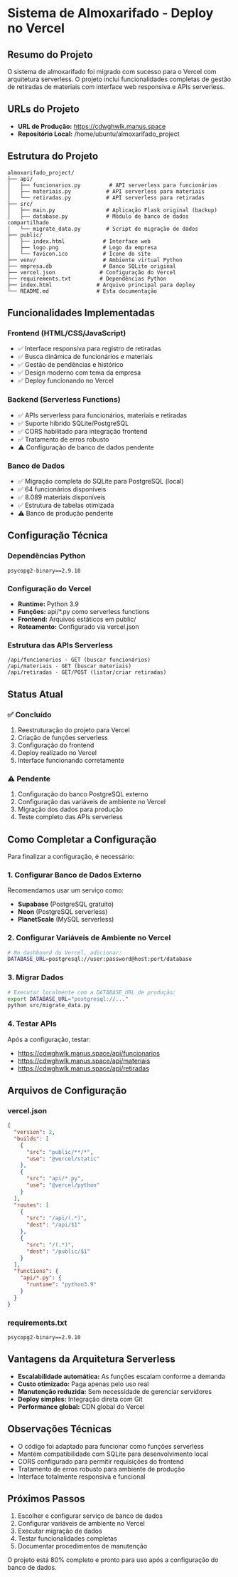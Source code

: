 # Sistema de Almoxarifado - Deploy no Vercel

## Resumo do Projeto

O sistema de almoxarifado foi migrado com sucesso para o Vercel com arquitetura serverless. O projeto inclui funcionalidades completas de gestão de retiradas de materiais com interface web responsiva e APIs serverless.

## URLs do Projeto

- **URL de Produção:** https://cdwghwlk.manus.space
- **Repositório Local:** /home/ubuntu/almoxarifado_project

## Estrutura do Projeto

```
almoxarifado_project/
├── api/
│   ├── funcionarios.py         # API serverless para funcionários
│   ├── materiais.py           # API serverless para materiais
│   └── retiradas.py           # API serverless para retiradas
├── src/
│   ├── main.py                # Aplicação Flask original (backup)
│   ├── database.py            # Módulo de banco de dados compartilhado
│   └── migrate_data.py        # Script de migração de dados
├── public/
│   ├── index.html            # Interface web
│   ├── logo.png              # Logo da empresa
│   └── favicon.ico           # Ícone do site
├── venv/                     # Ambiente virtual Python
├── empresa.db                # Banco SQLite original
├── vercel.json              # Configuração do Vercel
├── requirements.txt         # Dependências Python
├── index.html              # Arquivo principal para deploy
└── README.md               # Esta documentação
```

## Funcionalidades Implementadas

### Frontend (HTML/CSS/JavaScript)
- ✅ Interface responsiva para registro de retiradas
- ✅ Busca dinâmica de funcionários e materiais
- ✅ Gestão de pendências e histórico
- ✅ Design moderno com tema da empresa
- ✅ Deploy funcionando no Vercel

### Backend (Serverless Functions)
- ✅ APIs serverless para funcionários, materiais e retiradas
- ✅ Suporte híbrido SQLite/PostgreSQL
- ✅ CORS habilitado para integração frontend
- ✅ Tratamento de erros robusto
- ⚠️ Configuração de banco de dados pendente

### Banco de Dados
- ✅ Migração completa do SQLite para PostgreSQL (local)
- ✅ 64 funcionários disponíveis
- ✅ 8.089 materiais disponíveis
- ✅ Estrutura de tabelas otimizada
- ⚠️ Banco de produção pendente

## Configuração Técnica

### Dependências Python
```
psycopg2-binary==2.9.10
```

### Configuração do Vercel
- **Runtime:** Python 3.9
- **Funções:** api/*.py como serverless functions
- **Frontend:** Arquivos estáticos em public/
- **Roteamento:** Configurado via vercel.json

### Estrutura das APIs Serverless
```
/api/funcionarios - GET (buscar funcionários)
/api/materiais - GET (buscar materiais)
/api/retiradas - GET/POST (listar/criar retiradas)
```

## Status Atual

### ✅ Concluído
1. Reestruturação do projeto para Vercel
2. Criação de funções serverless
3. Configuração do frontend
4. Deploy realizado no Vercel
5. Interface funcionando corretamente

### ⚠️ Pendente
1. Configuração do banco PostgreSQL externo
2. Configuração das variáveis de ambiente no Vercel
3. Migração dos dados para produção
4. Teste completo das APIs serverless

## Como Completar a Configuração

Para finalizar a configuração, é necessário:

### 1. Configurar Banco de Dados Externo
Recomendamos usar um serviço como:
- **Supabase** (PostgreSQL gratuito)
- **Neon** (PostgreSQL serverless)
- **PlanetScale** (MySQL serverless)

### 2. Configurar Variáveis de Ambiente no Vercel
```bash
# No dashboard do Vercel, adicionar:
DATABASE_URL=postgresql://user:password@host:port/database
```

### 3. Migrar Dados
```bash
# Executar localmente com a DATABASE_URL de produção:
export DATABASE_URL="postgresql://..."
python src/migrate_data.py
```

### 4. Testar APIs
Após a configuração, testar:
- https://cdwghwlk.manus.space/api/funcionarios
- https://cdwghwlk.manus.space/api/materiais
- https://cdwghwlk.manus.space/api/retiradas

## Arquivos de Configuração

### vercel.json
```json
{
  "version": 2,
  "builds": [
    {
      "src": "public/**/*",
      "use": "@vercel/static"
    },
    {
      "src": "api/*.py",
      "use": "@vercel/python"
    }
  ],
  "routes": [
    {
      "src": "/api/(.*)",
      "dest": "/api/$1"
    },
    {
      "src": "/(.*)",
      "dest": "/public/$1"
    }
  ],
  "functions": {
    "api/*.py": {
      "runtime": "python3.9"
    }
  }
}
```

### requirements.txt
```
psycopg2-binary==2.9.10
```

## Vantagens da Arquitetura Serverless

- **Escalabilidade automática:** As funções escalam conforme a demanda
- **Custo otimizado:** Paga apenas pelo uso real
- **Manutenção reduzida:** Sem necessidade de gerenciar servidores
- **Deploy simples:** Integração direta com Git
- **Performance global:** CDN global do Vercel

## Observações Técnicas

- O código foi adaptado para funcionar como funções serverless
- Mantém compatibilidade com SQLite para desenvolvimento local
- CORS configurado para permitir requisições do frontend
- Tratamento de erros robusto para ambiente de produção
- Interface totalmente responsiva e funcional

## Próximos Passos

1. Escolher e configurar serviço de banco de dados
2. Configurar variáveis de ambiente no Vercel
3. Executar migração de dados
4. Testar funcionalidades completas
5. Documentar procedimentos de manutenção

O projeto está 80% completo e pronto para uso após a configuração do banco de dados.

